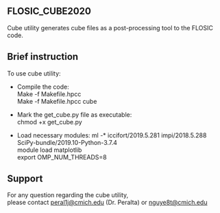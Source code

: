 
**FLOSIC_CUBE2020**
------------
Cube utility generates cube files as a post-processing tool to the 
FLOSIC code.

**Brief instruction**
------------

To use cube utility:
- Compile the code:  
 Make -f Makefile.hpcc  
 Make -f Makefile.hpcc cube  

- Mark the get_cube.py file as executable:  
 chmod +x get_cube.py  

- Load necessary modules:
ml -* iccifort/2019.5.281 impi/2018.5.288 SciPy-bundle/2019.10-Python-3.7.4  
module load matplotlib  
export OMP_NUM_THREADS=8  

**Support** 
------------
For any question regarding the cube utility,  
please contact peral1j@cmich.edu (Dr. Peralta) or nguye8t@cmich.edu
